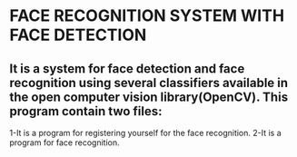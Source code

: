 FACE RECOGNITION SYSTEM WITH FACE DETECTION
===================

It is a system for face detection and face recognition using several classifiers available in the open computer vision library(OpenCV).
This program contain two files:
-------------------
1-It is a program for registering yourself for the face recognition.
2-It is a program for face recognition.


  


